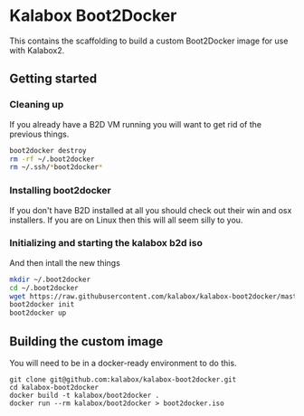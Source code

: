 # Kalabox Boot2Docker

This contains the scaffolding to build a custom Boot2Docker image for use
with Kalabox2.

## Getting started

### Cleaning up

If you already have a B2D VM running you will want to get rid of the previous
things.

```bash
boot2docker destroy
rm -rf ~/.boot2docker
rm ~/.ssh/*boot2docker*
```

### Installing boot2docker

If you don't have B2D installed at all you should check out their win and
osx installers. If you are on Linux then this will all seem silly to you.

### Initializing and starting the kalabox b2d iso

And then intall the new things

```bash
mkdir ~/.boot2docker
cd ~/.boot2docker
wget https://raw.githubusercontent.com/kalabox/kalabox-boot2docker/master/profile -O profile # or curl 
boot2docker init
boot2docker up
```

## Building the custom image

You will need to be in a docker-ready environment to do this.

```
git clone git@github.com:kalabox/kalabox-boot2docker.git
cd kalabox-boot2docker
docker build -t kalabox/boot2docker .
docker run --rm kalabox/boot2docker > boot2docker.iso
```

